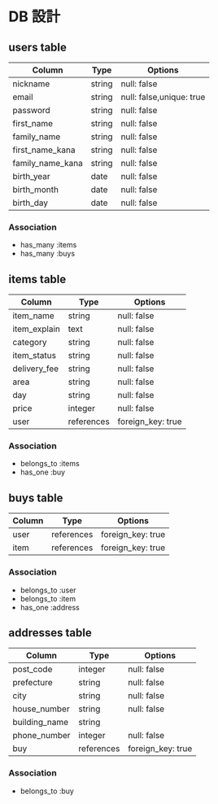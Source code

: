 # DB 設計

## users table

| Column             | Type                | Options                 |
|--------------------|---------------------|-------------------------|
| nickname           | string              | null: false             |
| email              | string              | null: false,unique: true|
| password           | string              | null: false             |
| first_name         | string              | null: false             |
| family_name        | string              | null: false             |
| first_name_kana    | string              | null: false             |
| family_name_kana   | string              | null: false             |
| birth_year         | date                | null: false             |
| birth_month        | date                | null: false             |
| birth_day          | date                | null: false             |

### Association
* has_many :items
* has_many :buys


## items table

| Column          | Type                | Options                 |
|-----------------|---------------------|-------------------------|
| item_name       | string              | null: false             |
| item_explain    | text                | null: false             |
| category        | string              | null: false             |
| item_status     | string              | null: false             |
| delivery_fee    | string              | null: false             |
| area            | string              | null: false             |
| day             | string              | null: false             |
| price           | integer             | null: false             |
| user            | references          | foreign_key: true       |

### Association
* belongs_to :items
* has_one :buy


## buys table

| Column          | Type                | Options                 |
|-----------------|---------------------|-------------------------|
| user            | references          | foreign_key: true       |
| item            | references          | foreign_key: true       |

### Association
* belongs_to :user
* belongs_to :item
* has_one :address


## addresses table

| Column         | Type                | Options                 |
|----------------|---------------------|-------------------------|
| post_code      | integer             | null: false             |
| prefecture     | string              | null: false             |
| city           | string              | null: false             |
| house_number   | string              | null: false             |
| building_name  | string              |                         |
| phone_number   | integer             | null: false             |
| buy            | references          | foreign_key: true       |

### Association
* belongs_to :buy
